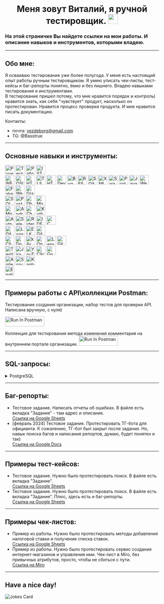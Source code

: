 <h1 align="center">Меня зовут Виталий, я ручной тестировщик. <img src="https://github.com/blackcater/blackcater/raw/main/images/Hi.gif" height="32"/></h1>
<h3>На этой страничке Вы найдете ссылки на мои работы. И описание навыков и инструментов, которыми владею.</h3>

---
## Обо мне:
Я осваиваю тестирование уже более полугода. У меня есть настоящий опыт работы ручным тестировщиком. Я умею уписать чек-листы, тест-кейсы и баг-репорты понятно, ёмко и без лишнего. Владею навыками тестирования и инструментами.  
В тестирование пришел потому, что мне нравится порядок и контроль) нравится знать, как себя "чувствует" продукт, насколько он протестирован. Нравится процесс проверки продукта. И мне нравится писать документацию.

Контакты:
- почта: vezdeborg@gmail.com  
- TG: @Basstrue

---
## Основные навыки и инструменты:
<img src="https://img.shields.io/badge/%D0%A0%D1%83%D1%87%D0%BD%D0%BE%D0%B5%20%D1%82%D0%B5%D1%81%D1%82%D0%B8%D1%80%D0%BE%D0%B2%D0%B0%D0%BD%D0%B8%D0%B5-153e9e?style=plastic" alt="Ручное тестирование" height="30"/> <img src="https://img.shields.io/badge/%D0%A2%D0%B5%D1%81%D1%82%D0%BE%D0%B2%D0%B0%D1%8F%20%D0%B4%D0%BE%D0%BA%D1%83%D0%BC%D0%B5%D0%BD%D1%82%D0%B0%D1%86%D0%B8%D1%8F-040b59?style=plastic" alt="Тестовая документация"  height="30"/>
<img src="https://img.shields.io/badge/%D0%A0%D0%B0%D0%B1%D0%BE%D1%82%D0%B0%20%D1%81%20%D1%82%D1%80%D0%B5%D0%B1%D0%BE%D0%B2%D0%B0%D0%BD%D0%B8%D1%8F%D0%BC%D0%B8-153e9e?style=plastic" alt="Работа с требованиями" height="30"/>
<img src="https://img.shields.io/badge/ISTQB-040b59?style=plastic" alt="ISTQB" height="30"/>      
<img src="https://img.shields.io/badge/WEB-078ca3?style=plastic" alt="WEB" height="30"/>
<img src="https://img.shields.io/badge/OSI-056373?style=plastic" alt="OSI" height="30"/>
<img src="https://img.shields.io/badge/HTTP-HTTPS-056373?labelColor=078ca3&style=plastic" alt="HTTP" height="30"/>
<img src="https://img.shields.io/badge/TLS-056373?style=plastic" alt="TLS" height="30"/>
<img src="https://img.shields.io/badge/HTML-CSS-056373?labelColor=078ca3&style=plastic" alt="HTML" height="30"/>
<img src="https://img.shields.io/badge/DevTools-078ca3?style=plastic" alt="DevTools" height="30"/>
<img src="https://img.shields.io/badge/Bug%20Magnet-056373?style=plastic" alt="Bug Magnet" height="30"/>
<img src="https://img.shields.io/badge/REST-078ca3?style=plastic" alt="REST" height="30"/>
<img src="https://img.shields.io/badge/SOAP-056373?style=plastic" alt="SOAP" height="30"/>
<img src="https://img.shields.io/badge/XML-078ca3?style=plastic" alt="XML" height="30"/>
<img src="https://img.shields.io/badge/Swagger-056373?style=plastic" alt="Swagger" height="30"/>
<img src="https://img.shields.io/badge/Postman-078ca3?style=plastic" alt="Postman" height="30"/>
<img src="https://img.shields.io/badge/JavaScript-056373?style=plastic" alt="JavaScript" height="30"/>
<img src="https://img.shields.io/badge/Web Developer Toolbar-078ca3?style=plastic" alt="Web Developer Toolbar" height="30"/>
<img src="https://img.shields.io/badge/Fake Filler-056373?style=plastic" alt="Fake Filler" height="30"/>
<img src="https://img.shields.io/badge/Websocket-078ca3?style=plastic" alt="Websocket" height="30"/>
<img src="https://img.shields.io/badge/GraphQL-056373?style=plastic" alt="GraphQL" height="30"/>   
<img src="https://img.shields.io/badge/SQL-356e07?style=plastic" alt="SQL" height="30"/>
<img src="https://img.shields.io/badge/PostgreSQL-4fa60a?style=plastic" alt="PostgreSQL" height="30"/>
<img src="https://img.shields.io/badge/Dbeaver-356e07?style=plastic" alt="Dbeaver" height="30"/>
<img src="https://img.shields.io/badge/MySQL-4fa60a?style=plastic" alt="MySQL" height="30"/>   
<img src="https://img.shields.io/badge/Mobile%20Testing-a7bf0a?style=plastic" alt="Mobile Testing" height="30"/>
<img src="https://img.shields.io/badge/Android%20Studio-7f9107?style=plastic" alt="Android Studio" height="30"/>
<img src="https://img.shields.io/badge/Charles-a7bf0a?style=plastic" alt="Charles" height="30"/>
<img src="https://img.shields.io/badge/Kotlin-7f9107?style=plastic" alt="Kotlin" height="30"/>      
<img src="https://img.shields.io/badge/Auto Tests-eb9915?style=plastic" alt="Auto Tests" height="30"/>
<img src="https://img.shields.io/badge/Selenium-ad6d05?style=plastic" alt="Selenium" height="30"/>
<img src="https://img.shields.io/badge/Rider IDE-eb9915?style=plastic" alt="Rider IDE" height="30"/>
<img src="https://img.shields.io/badge/IDEA-ad6d05?style=plastic" alt="IDEA" height="30"/>
<img src="https://img.shields.io/badge/C Sharp-eb9915?style=plastic" alt="C Sharp" height="30"/>   
<img src="https://img.shields.io/badge/Git-ad6d05?style=plastic" alt="Git" height="30"/>
<img src="https://img.shields.io/badge/Logs-eb9915?style=plastic" alt="Logs" height="30"/>
<img src="https://img.shields.io/badge/ELK-ad6d05?style=plastic" alt="ELK" height="30"/>
<img src="https://img.shields.io/badge/Git Extensions-eb9915?style=plastic" alt="Git Extensions" height="30"/>   
<img src="https://img.shields.io/badge/CI%5CCD-a7bf0a?style=plastic" alt="CI\CD" height="30"/>
<img src="https://img.shields.io/badge/Docker-7f9107?style=plastic" alt="Docker" height="30"/>
<img src="https://img.shields.io/badge/k8s-a7bf0a?style=plastic" alt="k8s" height="30"/>
<img src="https://img.shields.io/badge/OpenSearch-7f9107?style=plastic" alt="OpenSearch" height="30"/>
<img src="https://img.shields.io/badge/Lens-a7bf0a?style=plastic" alt="Lens" height="30"/>
<img src="https://img.shields.io/badge/GitLab-CI%5CCD-a7bf0a?labelColor=7f9107&style=plastic" alt="GitLab" height="30"/>   
<img src="https://img.shields.io/badge/TestIT-356e07?style=plastic" alt="TestIT" height="30"/>
<img src="https://img.shields.io/badge/Jira-4fa60a?style=plastic" alt="Jira" height="30"/>
<img src="https://img.shields.io/badge/YouTrack-356e07?style=plastic" alt="YouTrack" height="30"/>
<img src="https://img.shields.io/badge/ClickUp-4fa60a?style=plastic" alt="ClickUp" height="30"/>
<img src="https://img.shields.io/badge/GoogleDocs-356e07?style=plastic" alt="GoogleDocs" height="30"/>   
<img src="https://img.shields.io/badge/Agile-078ca3?style=plastic" alt="Agile" height="30"/>
<img src="https://img.shields.io/badge/Scrum-056373?style=plastic" alt="Scrum" height="30"/>
<img src="https://img.shields.io/badge/Kanban-078ca3?style=plastic" alt="Kanban" height="30"/>   
<img src="https://img.shields.io/badge/English-C1-040b59?labelColor=153e9e&style=plastic" alt="English" height="30"/>

---
## Примеры работы с API\коллекции Postman:
Тестирование создания организации, набор тестов для проверки API. Написана вручную, с нуля)
    
[<img src="https://run.pstmn.io/button.svg" alt="Run In Postman" style="width: 128px; height: 32px;">](https://app.getpostman.com/run-collection/28454954-a3056e18-4ac2-4f56-a0b2-0ec7d5acb07c?action=collection%2Ffork&source=rip_markdown&collection-url=entityId%3D28454954-a3056e18-4ac2-4f56-a0b2-0ec7d5acb07c%26entityType%3Dcollection%26workspaceId%3D9da3f40c-ad6e-4c2e-abec-a00ccdfa41aa)

Коллекция для тестирования метода изменения комментария на внутреннем портале организации.
[<img src="https://run.pstmn.io/button.svg" alt="Run In Postman" style="width: 128px; height: 32px;">](https://app.getpostman.com/run-collection/28454954-797c3939-2924-48ac-9724-7265b861c677?action=collection%2Ffork&source=rip_markdown&collection-url=entityId%3D28454954-797c3939-2924-48ac-9724-7265b861c677%26entityType%3Dcollection%26workspaceId%3D9da3f40c-ad6e-4c2e-abec-a00ccdfa41aa)


---
## SQL-запросы:
<details>
<summary> PostgreSQL </summary>
   
1. Здесь сабстринг по маске, каст в инт.
```
    select aircraft_code, seat_no 
    from seats 
    where aircraft_code = '319' 
    order by substring(seat_no, '^[0-9]+')::int, right(seat_no, 1)

```
2. Здесь экстракт, касты.
```
    select bookings.book_ref as Номер_брони,
    extract(year from book_date)::int as Год_брони,
    ticket_no as Номера_билетов,
    total_amount::int as Полная_сумма_брони
    from bookings
    join tickets on bookings.book_ref = tickets.book_ref
    where total_amount > 1200000
```
3. Тут вот переменные.
```
    select flight_no, scheduled_departure, scheduled_arrival,
    scheduled_arrival::timestamp - scheduled_departure::timestamp as  
    Plane_time, departure_airport, arrival_airport
    from flights join airports on airports.airport_code = flights.departure_airport
    where scheduled_departure >= '2017-09-13 00:00:00.000'
    and (select city as citi1 from airports where airports.airport_code =      
    flights.departure_airport) = :gorod_otpravl
    and (select city as citi2 from airports where airports.airport_code = flights.arrival_airport) =    
    :gorod_pribyt
```
4. Здесь case~when.
```
    select
    case
        when actual_departure::timestamp - scheduled_departure::timestamp < '00:05:00'
            then 'Меньше 5 минут'
        when actual_departure::timestamp - scheduled_departure::timestamp between        
           '00:05:00' and '00:10:00'
           then 'Между 5-10 минут'
        when actual_departure::timestamp - scheduled_departure::timestamp > '00:10:00'
        then 'Больше 10 минут'
    end as Задержка,
    count(*) as Количество
    from flights
    where departure_airport = 'DME' and extract(year from actual_departure) = 2017
       and extract(month from actual_departure) = 8
       and actual_departure::timestamp - scheduled_departure::timestamp > '00:00:00'
    group by Задержка
    order by Задержка desc
```
</details>





---
## Баг-репорты:
- Тестовое задание. Написать отчеты об ошибках. В файле есть вкладка "Задание" - там адрес и описание.    
[Ссылка на Google Sheets](https://docs.google.com/spreadsheets/d/15sEuoAraOkgsL15Wg92pE9fB7A6pXNOAeZBx-yvXyKk/edit#gid=201621375)
- [февраль 2024] Тестовое задание. Протестировать ТГ-бота для официанта. К сожалению, ТГ-бот был закрыт после задания. Но, навык поиска багов и написания репортов, думаю, будет понятен и так)   
[Ссылка на Google Docs](https://docs.google.com/document/d/1j7u2rgg1szKBjGsL7WkrDmUUiGB_BFlf1gImY-d-9AY/edit)

---
## Примеры тест-кейсов:
- Тестовое задание. Нужно было протестировать поиск. В файле есть вкладка "Задание".   
[Ссылка на Google Sheets](https://docs.google.com/spreadsheets/d/1Sn9s3xIKwaSvhW9KMz7ZwyBmsE6JWuPCOFmCityryiw/edit#gid=1752542424)
- Тестовое задание. Нужно было протестировать поиск. В файле есть вкладка "Задание". Плюс, здесь есть и баг-репорты.   
[Ссылка на Google Sheets](https://docs.google.com/spreadsheets/d/112ot68d9Spc8wTnYL5O5FANwDksmKeTG5SEqorM1RME/edit#gid=857705290)

---
## Примеры чек-листов:
- Пример из работы. Нужно было протестировать методы добавления налоговой ставки и получения списка ставок.   
[Ссылка на Google Sheets](https://docs.google.com/spreadsheets/d/19Sumaun_W_OkE-LZ3cy9cPirRcqdepxSlvRG5C1E1sw/edit#gid=853584902)   
- Пример из работы. Нужно было протестировать сервис создания интернет-магазинов и управления ими. Чек-лист в Miro, без привычных атрибутов, просто, чтобы не сбиться с пути.   
[Ссылка на Miro](https://miro.com/app/board/uXjVN_4EC4g=/?share_link_id=642860102703) 

--- 
## Have a nice day!
<img src="https://readme-jokes.vercel.app/api" alt="Jokes Card"/>



